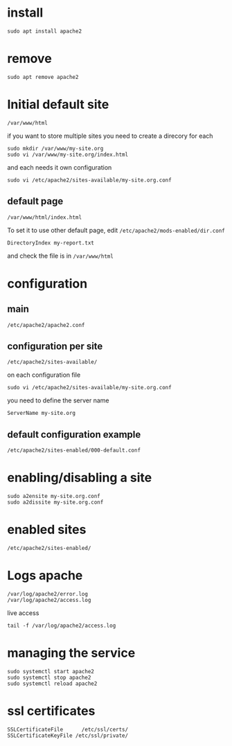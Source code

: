 # install

```
sudo apt install apache2
```

# remove
```
sudo apt remove apache2
```
# Initial default site
```
/var/www/html
```
if you want to store multiple sites you need to create a direcory for each
```
sudo mkdir /var/www/my-site.org
sudo vi /var/www/my-site.org/index.html
```
and each needs it own configuration
```
sudo vi /etc/apache2/sites-available/my-site.org.conf
```
## default page
```
/var/www/html/index.html
```
To set it to use other default page, edit `/etc/apache2/mods-enabled/dir.conf` 
```
DirectoryIndex my-report.txt
```
and check the file is in `/var/www/html`

# configuration 
## main
```
/etc/apache2/apache2.conf
```
## configuration per site
```
/etc/apache2/sites-available/
```
on each configuration file
```
sudo vi /etc/apache2/sites-available/my-site.org.conf
```
you need to define the server name
```
ServerName my-site.org
```
## default configuration example
```
/etc/apache2/sites-enabled/000-default.conf
```

# enabling/disabling a site
```
sudo a2ensite my-site.org.conf
sudo a2dissite my-site.org.conf
```
# enabled sites
```
/etc/apache2/sites-enabled/
```
# Logs apache
```
/var/log/apache2/error.log
/var/log/apache2/access.log
```
live access
```
tail -f /var/log/apache2/access.log
```

# managing the service
```
sudo systemctl start apache2
sudo systemctl stop apache2
sudo systemctl reload apache2
```

# ssl certificates
```
SSLCertificateFile      /etc/ssl/certs/
SSLCertificateKeyFile /etc/ssl/private/
```

